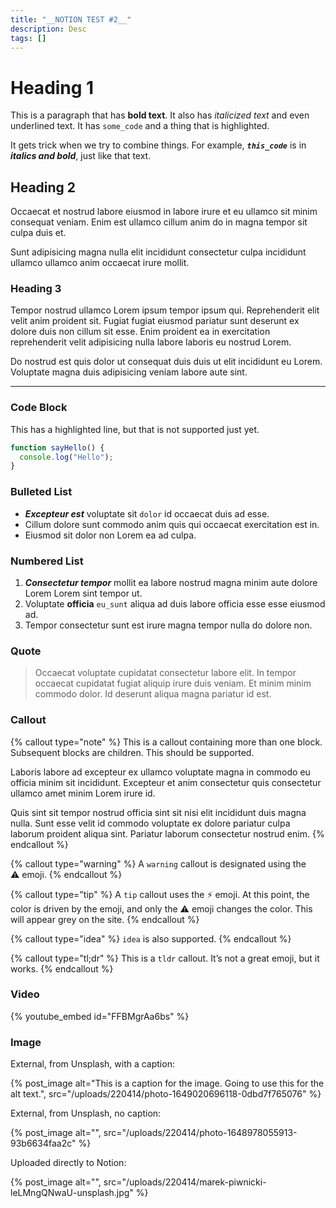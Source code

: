 ```yaml
---
title: "__NOTION TEST #2__"
description: Desc
tags: []
---
```


# Heading 1

This is a paragraph that has **bold text**. It also has _italicized text_ and even underlined text. It has `some_code` and a thing that is highlighted.

It gets trick when we try to combine things. For example, **_`this_code`_** is in **_italics and bold_**, just like that text.

## Heading 2

Occaecat et nostrud labore eiusmod in labore irure et eu ullamco sit minim consequat veniam. Enim est ullamco cillum anim do in magna tempor sit culpa duis et.

Sunt adipisicing magna nulla elit incididunt consectetur culpa incididunt ullamco ullamco anim occaecat irure mollit.

### Heading 3

Tempor nostrud ullamco Lorem ipsum tempor ipsum qui. Reprehenderit elit velit anim proident sit. Fugiat fugiat eiusmod pariatur sunt deserunt ex dolore duis non cillum sit esse. Enim proident ea in exercitation reprehenderit velit adipisicing nulla labore laboris eu nostrud Lorem.

Do nostrud est quis dolor ut consequat duis duis ut elit incididunt eu Lorem. Voluptate magna duis adipisicing veniam labore aute sint.

---

### Code Block

This has a highlighted line, but that is not supported just yet.

```js
function sayHello() {
  console.log("Hello");
}
```

### Bulleted List

- **_Excepteur est_** voluptate sit `dolor` id occaecat duis ad esse.
- Cillum dolore sunt commodo anim quis qui occaecat exercitation est in.
- Eiusmod sit dolor non Lorem ea ad culpa.

### Numbered List

1. **_Consectetur tempor_** mollit ea labore nostrud magna minim aute dolore Lorem Lorem sint tempor ut.
1. Voluptate **officia** `eu_sunt` aliqua ad duis labore officia esse esse eiusmod ad.
1. Tempor consectetur sunt est irure magna tempor nulla do dolore non.

### Quote

> Occaecat voluptate cupidatat consectetur labore elit. In tempor occaecat cupidatat fugiat aliquip irure duis veniam. Et minim minim commodo dolor. Id deserunt aliqua magna pariatur id est.

### Callout

{% callout type="note" %}
This is a callout containing more than one block. Subsequent blocks are children. This should be supported.

Laboris labore ad excepteur ex ullamco voluptate magna in commodo eu officia minim sit incididunt. Excepteur et anim consectetur quis consectetur ullamco amet minim Lorem irure id.

Quis sint sit tempor nostrud officia sint sit nisi elit incididunt duis magna nulla. Sunt esse velit id commodo voluptate ex dolore pariatur culpa laborum proident aliqua sint. Pariatur laborum consectetur nostrud enim.
{% endcallout %}

{% callout type="warning" %}
A `warning` callout is designated using the ⚠️ emoji.
{% endcallout %}

{% callout type="tip" %}
A `tip` callout uses the ⚡ emoji. At this point, the color is driven by the emoji, and only the ⚠️ emoji changes the color. This will appear grey on the site.
{% endcallout %}

{% callout type="idea" %}
`idea` is also supported.
{% endcallout %}

{% callout type="tl;dr" %}
This is a `tldr` callout. It’s not a great emoji, but it works.
{% endcallout %}

### Video

{% youtube_embed id="FFBMgrAa6bs" %}

### Image

External, from Unsplash, with a caption:

{% post_image alt="This is a caption for the image. Going to use this for the alt text.", src="/uploads/220414/photo-1649020696118-0dbd7f765076" %}

External, from Unsplash, no caption:

{% post_image alt="", src="/uploads/220414/photo-1648978055913-93b6634faa2c" %}

Uploaded directly to Notion:

{% post_image alt="", src="/uploads/220414/marek-piwnicki-leLMngQNwaU-unsplash.jpg" %}
